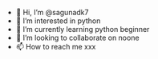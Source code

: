 - 👋 Hi, I’m @sagunadk7
- 👀 I’m interested in python 
- 🌱 I’m currently learning python beginner
- 💞️ I’m looking to collaborate on noone
- 📫 How to reach me xxx

<!---
sagunadk7/sagunadk7 is a ✨ special ✨ repository because its `README.md` (this file) appears on your GitHub profile.
You can click the Preview link to take a look at your changes.
--->
